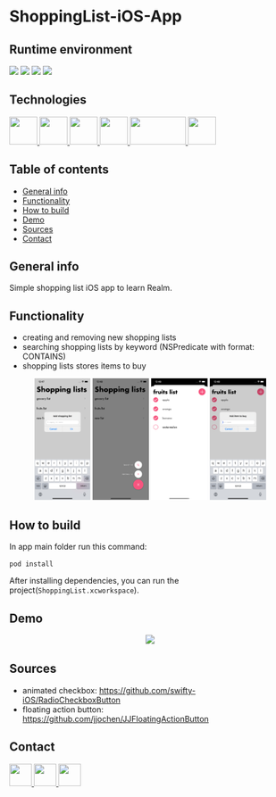 # ShoppingList-iOS-App

## Runtime environment
<img src="https://img.shields.io/badge/Swift-5.3-orange.svg?style=flat" /> <img src="https://img.shields.io/badge/iOS-13.0-blue.svg?style=flat" /> <img src="https://img.shields.io/badge/Xcode-12.4-blue.svg?style=flat" /> <img src="https://img.shields.io/badge/MacOS-11.2.3-blue.svg?style=flat" />

## Technologies
<a href="https://developer.apple.com/swift/"> <img src="https://i.imgur.com/dYAJWbw.png" width="50" height="50" /> </a>
<a href="https://developer.apple.com/support/xcode/"> <img src="https://i.imgur.com/vDFUkmr.png" width="50" height="50" /> </a>
<a href="https://github.com/realm/realm-cocoa"> <img src="https://i.imgur.com/xHg4uoR.png" width="50" height="50" /> </a>
<a href="https://github.com/peripheryapp/periphery"> <img src="https://i.imgur.com/xsawn5E.png" width="50" height="50" /> </a>
<a href="https://github.com/realm/SwiftLint"> <img src="https://i.imgur.com/avguXrc.jpg" width="100" height="50" /> </a>
<a href="https://cocoapods.org"> <img src="https://i.imgur.com/pgrumIx.png" width="50" height="50" /> </a>


## Table of contents
* [General info](#general-info)
* [Functionality](#functionality)
* [How to build](#how-to-build)
* [Demo](#demo)
* [Sources](#sources)
* [Contact](#contact)

## General info

Simple shopping list iOS app to learn Realm.

## Functionality
- creating and removing new shopping lists
- searching shopping lists by keyword (NSPredicate with format: CONTAINS)
- shopping lists stores items to buy

<p align="center"> <img src="Screenshots/screenshot1.png"{:height="20%" width="20%"} />
		   <img src="Screenshots/screenshot2.png"{:height="20%" width="20%"} />
		   <img src="Screenshots/screenshot3.png"{:height="20%" width="20%"} />
		   <img src="Screenshots/screenshot4.png"{:height="20%" width="20%"} /> </p>

## How to build

In app main folder run this command:
```
pod install
```
After installing dependencies, you can run the project(`ShoppingList.xcworkspace`).

## Demo
<p align="center"> <img src="Screenshots/demo.gif" {:height="25%" width="25%"} /> </p>

## Sources
- animated checkbox: https://github.com/swifty-iOS/RadioCheckboxButton
- floating action button: https://github.com/jjochen/JJFloatingActionButton

## Contact
<a href="https://www.linkedin.com/in/michał-nowak-53075a17a/"> <img src="https://i.imgur.com/Ba61VxB.png" width="40" height="40" /> </a>
<a href="https://twitter.com/mnowak061"> <img src="https://imgur.com/ocbAQn7.png" width="40" height="40" /> </a>
<a href="https://www.kaggle.com/mnowak061"> <img src="https://i.imgur.com/OUxxJ3I.png" width="40" height="40" /> </a>
